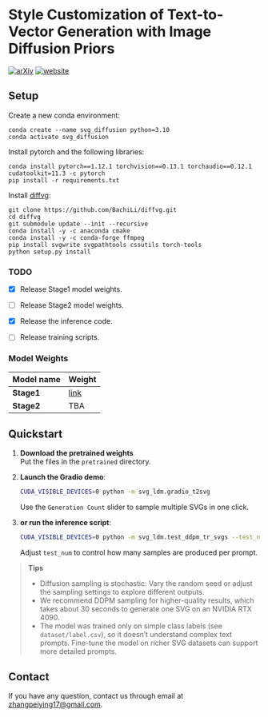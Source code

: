 # Style Customization of Text-to-Vector Generation with Image Diffusion Priors

[![arXiv](https://img.shields.io/badge/)]()
[![website](https://img.shields.io/badge/Website-Gitpage-4CCD99)](https://customsvg.github.io/)

## Setup

Create a new conda environment:

```shell
conda create --name svg_diffusion python=3.10
conda activate svg_diffusion
```

Install pytorch and the following libraries:

```shell
conda install pytorch==1.12.1 torchvision==0.13.1 torchaudio==0.12.1 cudatoolkit=11.3 -c pytorch
pip install -r requirements.txt
```

Install [diffvg](https://github.com/BachiLi/diffvg):

```shell
git clone https://github.com/BachiLi/diffvg.git
cd diffvg
git submodule update --init --recursive
conda install -y -c anaconda cmake
conda install -y -c conda-forge ffmpeg
pip install svgwrite svgpathtools cssutils torch-tools
python setup.py install
```

### TODO

- [X] Release Stage1 model weights.
- [ ] Release Stage2 model weights.
- [X] Release the inference code.
- [ ] Release training scripts.


### Model Weights

| Model name | Weight |
| ------------------------ | ------------------------ | 
| **Stage1**          | [link](https://drive.google.com/drive/folders/1RTV_lG-xg5_vWTKwqW4zCujgprqJbCr0?usp=drive_link)          |  |
| **Stage2**            |   TBA                  


## Quickstart

1. **Download the pretrained weights**  
   Put the files in the `pretrained` directory.

2. **Launch the Gradio demo**:
    ~~~bash
    CUDA_VISIBLE_DEVICES=0 python -m svg_ldm.gradio_t2svg
    ~~~

    Use the `Generation Count` slider to sample multiple SVGs in one click.

3. **or run the inference script**:
    ~~~bash
    CUDA_VISIBLE_DEVICES=0 python -m svg_ldm.test_ddpm_tr_svgs --test_num 4
    ~~~

    Adjust `test_num` to control how many samples are produced per prompt.


> **Tips**  
> - Diffusion sampling is stochastic. Vary the random seed or adjust the sampling settings to explore different outputs.  
> - We recommend DDPM sampling for higher-quality results, which takes about 30 seconds to generate one SVG on an NVIDIA RTX 4090.
> - The model was trained only on simple class labels (see `dataset/label.csv`), so it doesn’t understand complex text prompts. Fine-tune the model on richer SVG datasets can support more detailed prompts.


## Contact

If you have any question, contact us through email at zhangpeiying17@gmail.com.
